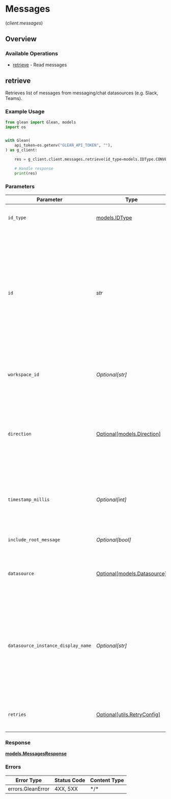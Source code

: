 # Messages
(*client.messages*)

## Overview

### Available Operations

* [retrieve](#retrieve) - Read messages

## retrieve

Retrieves list of messages from messaging/chat datasources (e.g. Slack, Teams).

### Example Usage

```python
from glean import Glean, models
import os


with Glean(
    api_token=os.getenv("GLEAN_API_TOKEN", ""),
) as g_client:

    res = g_client.client.messages.retrieve(id_type=models.IDType.CONVERSATION_ID, id="<id>", timestamp_millis=558834)

    # Handle response
    print(res)

```

### Parameters

| Parameter                                                                                                                                                                           | Type                                                                                                                                                                                | Required                                                                                                                                                                            | Description                                                                                                                                                                         |
| ----------------------------------------------------------------------------------------------------------------------------------------------------------------------------------- | ----------------------------------------------------------------------------------------------------------------------------------------------------------------------------------- | ----------------------------------------------------------------------------------------------------------------------------------------------------------------------------------- | ----------------------------------------------------------------------------------------------------------------------------------------------------------------------------------- |
| `id_type`                                                                                                                                                                           | [models.IDType](../../models/idtype.md)                                                                                                                                             | :heavy_check_mark:                                                                                                                                                                  | Type of the id in the incoming request.                                                                                                                                             |
| `id`                                                                                                                                                                                | *str*                                                                                                                                                                               | :heavy_check_mark:                                                                                                                                                                  | ID corresponding to the requested idType. Note that channel and threads are represented by the underlying datasource's ID and conversations are represented by their document's ID. |
| `workspace_id`                                                                                                                                                                      | *Optional[str]*                                                                                                                                                                     | :heavy_minus_sign:                                                                                                                                                                  | Id for the for the workspace in case of multiple workspaces.                                                                                                                        |
| `direction`                                                                                                                                                                         | [Optional[models.Direction]](../../models/direction.md)                                                                                                                             | :heavy_minus_sign:                                                                                                                                                                  | The direction of the results asked with respect to the reference timestamp. Missing field defaults to OLDER. Only applicable when using a message_id.                               |
| `timestamp_millis`                                                                                                                                                                  | *Optional[int]*                                                                                                                                                                     | :heavy_minus_sign:                                                                                                                                                                  | Timestamp in millis of the reference message. Only applicable when using a message_id.                                                                                              |
| `include_root_message`                                                                                                                                                              | *Optional[bool]*                                                                                                                                                                    | :heavy_minus_sign:                                                                                                                                                                  | Whether to include root message in response.                                                                                                                                        |
| `datasource`                                                                                                                                                                        | [Optional[models.Datasource]](../../models/datasource.md)                                                                                                                           | :heavy_minus_sign:                                                                                                                                                                  | The type of the data source. Missing field defaults to SLACK.                                                                                                                       |
| `datasource_instance_display_name`                                                                                                                                                  | *Optional[str]*                                                                                                                                                                     | :heavy_minus_sign:                                                                                                                                                                  | The datasource instance display name from which the document was extracted. This is used for appinstance facet filter for datasources that support multiple instances.              |
| `retries`                                                                                                                                                                           | [Optional[utils.RetryConfig]](../../models/utils/retryconfig.md)                                                                                                                    | :heavy_minus_sign:                                                                                                                                                                  | Configuration to override the default retry behavior of the client.                                                                                                                 |

### Response

**[models.MessagesResponse](../../models/messagesresponse.md)**

### Errors

| Error Type        | Status Code       | Content Type      |
| ----------------- | ----------------- | ----------------- |
| errors.GleanError | 4XX, 5XX          | \*/\*             |